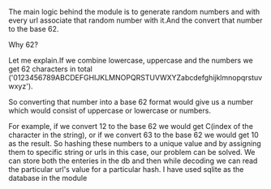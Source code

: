 The main logic behind the module is to generate random numbers and with every url associate that random number with it.And the convert that number to the base 62.

Why 62?

Let me explain.If we combine lowercase, uppercase and the numbers we get 62 characters in total
('0123456789ABCDEFGHIJKLMNOPQRSTUVWXYZabcdefghijklmnopqrstuvwxyz').

So converting that number into a base 62 format would give us a number which would consist of uppercase or lowercase or numbers.


For example, if we convert 12 to the base 62 we would get C(index of the character in the string), or if we convert 63 to the base 62 we would get 10 as the result.
So hashing these numbers to a unique value and by assigning them to specific string or urls in this case, our problem can be solved. We can store both the enteries in the db and then while decoding we can read the particular url's value for a particular hash.
I have used  sqlite as the database in the module
